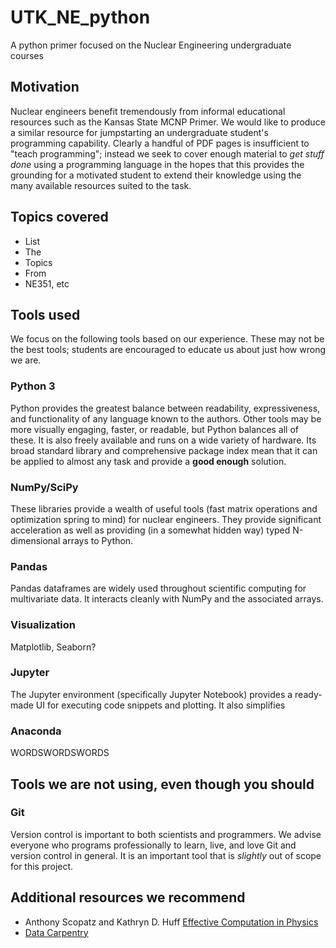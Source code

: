 # UTK_NE_python
A python primer focused on the Nuclear Engineering undergraduate courses

## Motivation

Nuclear engineers benefit tremendously from informal educational resources such as the Kansas State MCNP Primer. We would like to produce a similar resource for jumpstarting an undergraduate student's programming capability. Clearly a handful of PDF pages is insufficient to "teach programming"; instead we seek to cover enough material to *get stuff done* using a programming language in the hopes that this provides the grounding for a motivated student to extend their knowledge using the many available resources suited to the task.

## Topics covered

- List
- The
- Topics
- From
- NE351, etc

## Tools used

We focus on the following tools based on our experience. These may not be the best tools; students are encouraged to educate us about just how wrong we are.

### Python 3

Python provides the greatest balance between readability, expressiveness, and functionality of any language known to the authors. Other tools may be more visually engaging, faster, or readable, but Python balances all of these. It is also freely available and runs on a wide variety of hardware. Its broad standard library and comprehensive package index mean that it can be applied to almost any task and provide a **good enough** solution.

### NumPy/SciPy

These libraries provide a wealth of useful tools (fast matrix operations and optimization spring to mind) for nuclear engineers. They provide significant acceleration as well as providing (in a somewhat hidden way) typed N-dimensional arrays to Python.

### Pandas

Pandas dataframes are widely used throughout scientific computing for multivariate data. It interacts cleanly with NumPy and the associated arrays.

### Visualization

Matplotlib, Seaborn?

### Jupyter

The Jupyter environment (specifically Jupyter Notebook) provides a ready-made UI for executing code snippets and plotting. It also simplifies

### Anaconda

WORDSWORDSWORDS

## Tools we are not using, even though you should

### Git

Version control is important to both scientists and programmers. We advise everyone who programs professionally to learn, live, and love Git and version control in general. It is an important tool that is *slightly* out of scope for this project.

## Additional resources we recommend

- Anthony Scopatz and Kathryn D. Huff [Effective Computation in Physics](http://physics.codes)
- [Data Carpentry](https://datacarpentry.org)
